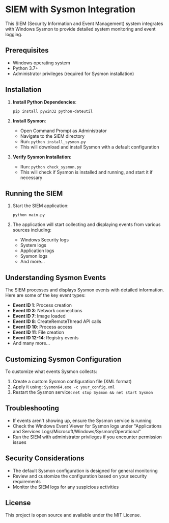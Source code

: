 # SIEM with Sysmon Integration

This SIEM (Security Information and Event Management) system integrates with Windows Sysmon to provide detailed system monitoring and event logging.

## Prerequisites

- Windows operating system
- Python 3.7+
- Administrator privileges (required for Sysmon installation)

## Installation

1. **Install Python Dependencies**:
   ```
   pip install pywin32 python-dateutil
   ```

2. **Install Sysmon**:
   - Open Command Prompt as Administrator
   - Navigate to the SIEM directory
   - Run: `python install_sysmon.py`
   - This will download and install Sysmon with a default configuration

3. **Verify Sysmon Installation**:
   - Run: `python check_sysmon.py`
   - This will check if Sysmon is installed and running, and start it if necessary

## Running the SIEM

1. Start the SIEM application:
   ```
   python main.py
   ```

2. The application will start collecting and displaying events from various sources including:
   - Windows Security logs
   - System logs
   - Application logs
   - Sysmon logs
   - And more...

## Understanding Sysmon Events

The SIEM processes and displays Sysmon events with detailed information. Here are some of the key event types:

- **Event ID 1**: Process creation
- **Event ID 3**: Network connections
- **Event ID 7**: Image loaded
- **Event ID 8**: CreateRemoteThread API calls
- **Event ID 10**: Process access
- **Event ID 11**: File creation
- **Event ID 12-14**: Registry events
- And many more...

## Customizing Sysmon Configuration

To customize what events Sysmon collects:

1. Create a custom Sysmon configuration file (XML format)
2. Apply it using: `Sysmon64.exe -c your_config.xml`
3. Restart the Sysmon service: `net stop Sysmon && net start Sysmon`

## Troubleshooting

- If events aren't showing up, ensure the Sysmon service is running
- Check the Windows Event Viewer for Sysmon logs under "Applications and Services Logs/Microsoft/Windows/Sysmon/Operational"
- Run the SIEM with administrator privileges if you encounter permission issues

## Security Considerations

- The default Sysmon configuration is designed for general monitoring
- Review and customize the configuration based on your security requirements
- Monitor the SIEM logs for any suspicious activities

## License

This project is open source and available under the MIT License.
